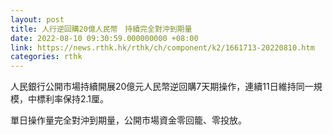 ```yaml
---
layout: post
title: 人行逆回購20億人民幣　持續完全對沖到期量
date: 2022-08-10 09:30:59.000000000 +08:00
link: https://news.rthk.hk/rthk/ch/component/k2/1661713-20220810.htm
categories: rthk
---
```


人民銀行公開市場持續開展20億元人民幣逆回購7天期操作，連續11日維持同一規模，中標利率保持2.1厘。

單日操作量完全對沖到期量，公開市場資金零回籠、零投放。

